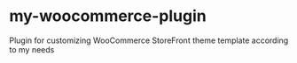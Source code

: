 # my-woocommerce-plugin
Plugin for customizing WooCommerce StoreFront theme template according to my needs
